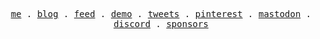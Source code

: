 <p align="center">
  <samp>
    <a href="https://adydetra.my.id">me</a> .
    <a href="https://blog.adydetra.my.id">blog</a> .
    <a href="https://adydetra.my.id/feed">feed</a> .
    <a href="https://adydetra.my.id/demo">demo</a> .
    <a href="https://x.com/adydetra">tweets</a> .
    <a href="https://pinterest.com/adydetra">pinterest</a> .
    <a href="https://elk.zone/mastodon.social/@adityawarman">mastodon</a> .
    <a href="https://discord.gg/WzpazrK9NT">discord</a> .
    <a href="https://github.com/sponsors/adydetra">sponsors</a>
  </samp>
</p>
